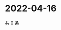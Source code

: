 # 2022-04-16

共 0 条

<!-- BEGIN WEIBO -->
<!-- 最后更新时间 Sat Apr 16 2022 16:15:32 GMT+0800 (China Standard Time) -->

<!-- END WEIBO -->
